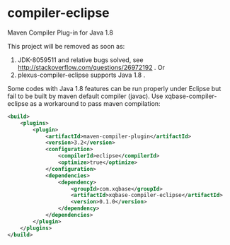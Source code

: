 compiler-eclipse
================

Maven Compiler Plug-in for Java 1.8

This project will be removed as soon as:<br>
1. JDK-8059511 and relative bugs solved, see http://stackoverflow.com/questions/26972192 . Or<br>
2. plexus-compiler-eclipse supports Java 1.8 .

Some codes with Java 1.8 features can be run properly under Eclipse but fail to be built by maven
default compiler (javac). Use xqbase-compiler-eclipse as a workaround to pass maven compilation:

```xml
<build>
    <plugins>
        <plugin>
            <artifactId>maven-compiler-plugin</artifactId>
            <version>3.2</version>
            <configuration>
                <compilerId>eclipse</compilerId>
                <optimize>true</optimize>
            </configuration>
            <dependencies>
                <dependency>
                    <groupId>com.xqbase</groupId>
                    <artifactId>xqbase-compiler-eclipse</artifactId>
                    <version>0.1.0</version>
                </dependency>
            </dependencies>
        </plugin>
    </plugins>
</build>
```